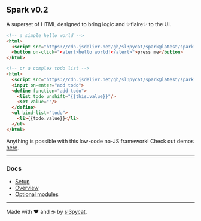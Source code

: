 Spark v0.2
---

A superset of HTML designed to bring logic and ✨flaire✨ to the UI.

```html
<!-- a simple hello world -->
<html>
  <script src="https://cdn.jsdelivr.net/gh/sl3pycat/spark@latest/spark.min.js" import="alert"></script>
  <button on-click="<alert>hello world!</alert>">press me</button>
</html>
```

```html
<!-- or a complex todo list -->
<html>
  <script src="https://cdn.jsdelivr.net/gh/sl3pycat/spark@latest/spark.min.js"></script>
  <input on-enter="add todo">
  <define function="add todo">
    <list todo unshift="{{this.value}}"/>
    <set value=""/>
  </define>
  <ul bind-list="todo">
    <li>{{todo.value}}</li>
  </ul>
</html>
```

Anything is possible with this low-code no-JS framework! Check out demos [here](./demos/context.md).

---
### Docs
- [Setup](./setup.md)
- [Overview](./overview.md)
- [Optional modules](./imports/modules.md)

---
Made with ❤️ and ☕ by [sl3pycat]().